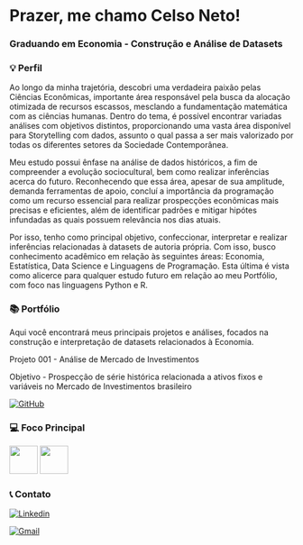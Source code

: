 # Prazer, me chamo Celso Neto! 

### Graduando em Economia - Construção e Análise de Datasets 

### 💡 Perfil 

Ao longo da minha trajetória, descobri uma verdadeira paixão pelas Ciências Econômicas, importante área responsável pela busca da alocação otimizada de recursos escassos, mesclando a fundamentação matemática com as ciências humanas. Dentro do tema, é possível encontrar variadas análises com objetivos distintos, proporcionando uma vasta área disponível para Storytelling com dados, assunto o qual passa a ser mais valorizado por todas os diferentes setores da Sociedade Contemporânea.

Meu estudo possui ênfase na análise de dados históricos, a fim de compreender a evolução sociocultural, bem como realizar inferências acerca do futuro. Reconhecendo que essa área, apesar de sua amplitude, demanda ferramentas de apoio, concluí a importância da programação como um recurso essencial para realizar prospecções econômicas mais precisas e eficientes, além de identificar padrões e mitigar hipótes infundadas as quais possuem relevância nos dias atuais.

Por isso, tenho como principal objetivo, confeccionar, interpretar e realizar inferências relacionadas à datasets de autoria própria. Com isso, busco conhecimento acadêmico em relação às seguintes áreas: Economia, Estatística, Data Science e Linguagens de Programação. Esta última é vista como alicerce para qualquer estudo futuro em relação ao meu Portfólio, com foco nas linguagens Python e R.

### 📚 Portfólio

Aqui você encontrará meus principais projetos e análises, focados na construção e interpretação de datasets relacionados à Economia.

Projeto 001 - Análise de Mercado de Investimentos

Objetivo - Prospecção de série histórica relacionada a ativos fixos e variáveis no Mercado de Investimentos brasileiro

[![GitHub](https://img.shields.io/badge/GitHub-100000?style=for-the-badge&logo=github&logoColor=white)](https://github.com/clsneto-11/Mercado-de-Investimentos)

### 💻 Foco Principal

<div display="inline">
<img width="50" height="50" src="https://cdn.jsdelivr.net/gh/devicons/devicon@latest/icons/python/python-original.svg" />
<img width="50" height="50" src="https://cdn.jsdelivr.net/gh/devicons/devicon@latest/icons/r/r-original.svg" />

### 📞 Contato

[![Linkedin](https://img.shields.io/badge/LinkedIn-0077B5?style=for-the-badge&logo=linkedin&logoColor=white)](https://www.linkedin.com/in/celso-neto-40b8772a9)

[![Gmail](https://img.shields.io/badge/Gmail-EA4335?style=for-the-badge&logo=gmail&logoColor=white)](mailto:celson961@gmail.com)

